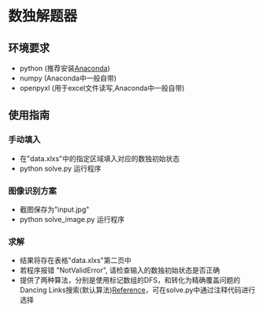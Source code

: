 # 数独解题器
## 环境要求
- python (推荐安装[Anaconda](https://www.anaconda.com/))
- numpy (Anaconda中一般自带)
- openpyxl (用于excel文件读写,Anaconda中一般自带)

## 使用指南
### 手动填入
- 在"data.xlxs"中的指定区域填入对应的数独初始状态
- python solve.py 运行程序
### 图像识别方案
- 截图保存为"input.jpg"
- python solve_image.py 运行程序
### 求解
- 结果将存在表格"data.xlxs"第二页中
- 若程序报错 "NotValidError", 请检查输入的数独初始状态是否正确
- 提供了两种算法，分别是使用标记数组的DFS，和转化为精确覆盖问题的Dancing Links搜索(默认算法)[Reference](https://oi-wiki.org/search/dlx/)，可在solve.py中通过注释代码进行选择
